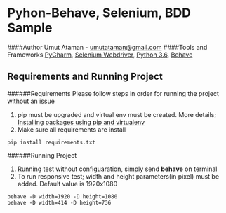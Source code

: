 # Pyhon-Behave, Selenium, BDD Sample
####Author
Umut Ataman - umutataman@gmail.com
####Tools and Frameworks
[PyCharm](https://www.jetbrains.com/pycharm/), [Selenium Webdriver](https://www.seleniumhq.org/projects/webdriver/), [Python 3.6](https://www.python.org/), [Behave](https://behave.readthedocs.io/en/latest/)

## Requirements and Running Project
######Requirements
Please follow steps in order for running the project without an issue

1. pip must be upgraded and virtual env must be created. More details;
[Installing packages using pip and virtualenv](https://packaging.python.org/guides/installing-using-pip-and-virtualenv/)
2. Make sure all requirements are install
```
pip install requirements.txt
```

######Running Project 

1. Running test without configuaration, simply send **behave** on terminal
2. To run responsive test; width and height parameters(in pixel) must be added. Default value is 1920x1080
```
behave -D width=1920 -D height=1080
behave -D width=414 -D height=736
```

